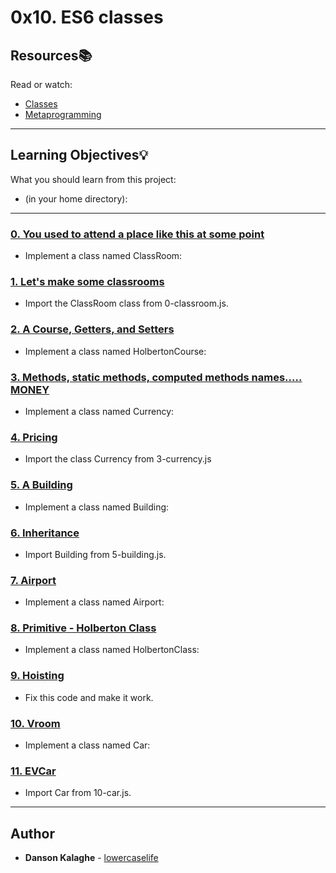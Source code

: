 # 0x10. ES6 classes

## Resources:books:
Read or watch:
* [Classes](https://alx-intranet.hbtn.io/rltoken/ke2dSL31JbpAUBW0qWE9WA)
* [Metaprogramming](https://alx-intranet.hbtn.io/rltoken/6OgF5QGbYclp_cwATfq-0g)

---
## Learning Objectives:bulb:
What you should learn from this project:
* (in your home directory): 

---

### [0. You used to attend a place like this at some point](./0-classroom.js)
* Implement a class named ClassRoom:


### [1. Let's make some classrooms](./1-make_classrooms.js)
* Import the ClassRoom class from 0-classroom.js. 


### [2. A Course, Getters, and Setters](./2-hbtn_course.js)
* Implement a class named HolbertonCourse:


### [3. Methods, static methods, computed methods names..... MONEY](./3-currency.js)
* Implement a class named Currency:


### [4. Pricing](./4-pricing.js)
* Import the class Currency from 3-currency.js


### [5. A Building](./5-building.js)
* Implement a class named Building:


### [6. Inheritance](./6-sky_high.js)
* Import Building from 5-building.js.


### [7. Airport](./7-airport.js)
* Implement a class named Airport:


### [8. Primitive - Holberton Class](./8-hbtn_class.js)
* Implement a class named HolbertonClass:


### [9. Hoisting](./9-hoisting.js)
* Fix this code and make it work.


### [10. Vroom](./10-car.js)
* Implement a class named Car:


### [11. EVCar](./100-evcar.js)
* Import Car from 10-car.js.

---

## Author
* **Danson Kalaghe** - [lowercaselife](https://github.com/lowercaselife)
